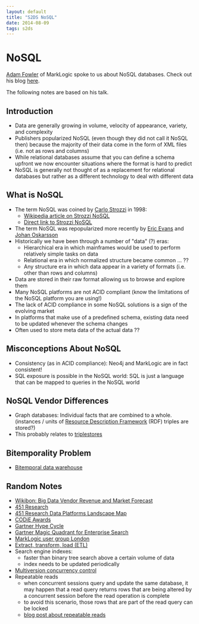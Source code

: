 ```yaml
---
layout: default
title: "S2DS NoSQL"
date: 2014-08-09
tags: s2ds
---
```


# NoSQL

[Adam Fowler](https://twitter.com/adamfowleruk) of MarkLogic spoke to us
about NoSQL databases.
Check out his blog [here](http://adamfowlerml.wordpress.com/).

The following notes are based on his talk.

## Introduction

- Data are generally growing in volume, velocity of appearance,
  variety, and complexity
- Publishers popularized NoSQL (even though they did not call it NoSQL then)
  because the majority of their data come in the form of XML files
  (i.e. not as rows and columns)
- While relational databases assume that you can define a schema upfront
  we now encounter situations where the format is hard to predict
- NoSQL is generally not thought of as a replacement for relational databases
  but rather as a different technology to deal with different data

## What is NoSQL

- The term NoSQL was coined by [Carlo Strozzi](http://www.strozzi.it/) in 1998:
    * [Wikipedia article on Strozzi NoSQL](https://en.wikipedia.org/wiki/Strozzi_NoSQL_(RDBMS))
    * [Direct link to Strozzi NoSQL](http://www.strozzi.it/cgi-bin/CSA/tw7/I/en_US/nosql/Home%20Page)
- The term NoSQL was repopularized more recently by
  [Eric Evans](http://blog.sym-link.com/) and
  [Johan Oskarsson](https://twitter.com/skr)
- Historically we have been through a number of "data" (?) eras:
    * Hierarchical era in which mainframes would be used to perform
      relatively simple tasks on data
    * Relational era in which normalized structure became common ... ??
    * Any structure era in which data appear in a variety of formats
      (i.e. other than rows and columns)
- Data are stored in their raw format allowing us to browse and explore them
- Many NoSQL platforms are not ACID compliant
  (know the limitations of the NoSQL platform you are using!)
- The lack of ACID compliance in some NoSQL solutions is a sign of the
  evolving market
- In platforms that make use of a predefined schema, existing data need to
  be updated whenever the schema changes
- Often used to store meta data of the actual data ??

## Misconceptions About NoSQL

- Consistency (as in ACID compliance): Neo4j and MarkLogic are in fact
  consistent!
- SQL exposure is possible in the NoSQL world: SQL is just a language that
  can be mapped to queries in the NoSQL world

## NoSQL Vendor Differences

- Graph databases: Individual facts that are combined to a whole.
  (instances / units of
  [Resource Description Framework](https://en.wikipedia.org/wiki/Resource_Description_Framework) (RDF) triples are stored?)
- This probably relates to [triplestores](https://en.wikipedia.org/wiki/Triplestore)

## Bitemporality Problem

- [Bitemporal data warehouse](http://bifuture.blogspot.co.uk/2013/04/bi-temporal-data-warehouse.html)

## Random Notes

- [Wikibon: Big Data Vendor Revenue and Market Forecast](http://wikibon.org/wiki/v/Big_Data_Market_Size_and_Vendor_Revenues)
- [451 Research](https://451research.com/)
- [451 Research Data Platforms Landscape Map](http://blogs.the451group.com/information_management/2014/03/18/updated-data-platforms-landscape-map-february-2014/)
- [CODiE Awards](https://en.wikipedia.org/wiki/Codie_award)
- [Gartner Hype Cycle](http://www.gartner.com/technology/research/methodologies/hype-cycle.jsp)
- [Gartner Magic Quadrant for Enterprise Search](http://www.enterprisesearchblog.com/2014/07/gartner-mq-2014-for-search-surprise.html)
- [MarkLogic user group London](http://www.meetup.com/muglondon/)
- [Extract, transform, load (ETL)](https://en.wikipedia.org/wiki/Extract,_transform,_load)
- Search engine indexes:
    * faster than binary tree search above a certain volume of data
    * index needs to be updated periodically
- [Multiversion concurrency control](https://en.wikipedia.org/wiki/Multiversion_concurrency_control)
- Repeatable reads
    * when concurrent sessions query and update the same database, it may
      happen that a read query returns rows that are being altered by
      a concurrent session before the read operation is complete
    * to avoid this scenario, those rows that are part of the read
      query can be locked
    * [blog post about repeatable reads](http://blogs.msdn.com/b/craigfr/archive/2007/05/09/repeatable-read-isolation-level.aspx)

